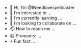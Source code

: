 - 👋 Hi, I’m @INeedlovespellcaster
- 👀 I’m interested in ...
- 🌱 I’m currently learning ...
- 💞️ I’m looking to collaborate on ...
- 📫 How to reach me ...
- 😄 Pronouns: ...
- ⚡ Fun fact: ...

<!---
INeedlovespellcaster/INeedlovespellcaster is a ✨ special ✨ repository because its `README.md` (this file) appears on your GitHub profile.
You can click the Preview link to take a look at your changes.
--->
